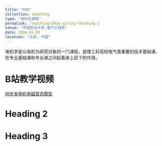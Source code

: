 ```yaml
---
title: "XXX"
collection: teaching
type: "本科生课程"
permalink: /teaching/2014-spring-teaching-1
venue: "中国农业大学,电气工程系"
date: 2018-01-01
location: "北京, 中国"
---
```


电机学是以电机为研究对象的一门课程，是理工科高校电气类重要的技术基础课，在专业基础课和专业课之间起着承上启下的作用。

B站教学视频
======
[同步发电机电磁暂态模型](https://space.bilibili.com/2066261608/?spm_id_from=333.999.0.0)


Heading 2
======

Heading 3
======
